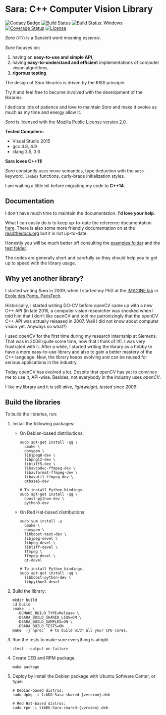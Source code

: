 Sara: C++ Computer Vision Library
=================================

[![Codacy Badge](https://api.codacy.com/project/badge/Grade/5980a04834a04289a35752401d502728)](https://www.codacy.com/app/davidok8/sara?utm_source=github.com&utm_medium=referral&utm_content=DO-CV/sara&utm_campaign=badger)
[![Build Status](https://travis-ci.org/DO-CV/sara.svg?branch=master)](https://travis-ci.org/DO-CV/sara)
<a href="https://ci.appveyor.com/project/do-cv/sara"><img src="https://ci.appveyor.com/api/projects/status/github/do-cv/sara?branch=master&svg=true" alt="Build Status: Windows" /></a>
[![Coverage Status](https://coveralls.io/repos/DO-CV/sara/badge.svg?branch=master)](https://coveralls.io/r/DO-CV/sara?branch=master)
[![License](https://img.shields.io/badge/license-MPL2-blue.svg)](LICENSE)

*Sara* (सार) is a Sanskrit word meaning *essence*.

*Sara* focuses on:

1. having an **easy-to-use and simple API**,
2. having **easy-to-understand and efficient** implementations of computer vision
   algorithms,
3. **rigorous testing**.

The design of *Sara* libraries is driven by the KISS principle.

Try it and feel free to become involved with the development of the libraries.

I dedicate lots of patience and love to maintain *Sara* and make it evolve as
much as my time and energy allow it.

*Sara* is licensed with the [Mozilla Public License version
2.0](https://github.com/DO-CV/DO-CV/raw/master/COPYING.MPL2).


**Tested Compilers:**
- Visual Studio 2015
- gcc 4.8, 4.9
- clang 3.5, 3.6

**Sara loves C++11!**

*Sara* constantly uses move semantics, type deduction with the `auto` keyword,
`lambda` functions, curly-brace initialization styles.

I am waiting a little bit before migrating my code to **C++14**.


Documentation
-------------

I don't have much time to maintain the documentation. **I'd love your help**.

What I can easily do is to keep up-to-date the reference documentation
[here](http://do-cv.github.io/sara/). There is also some more friendly
documentation on at the [readthedocs.org](https://readthedocs.org/) but it is
not up-to-date.

Honestly you will be much better off consulting the [examples
folder](https://github.com/DO-CV/sara/tree/master/cpp/examples) and the [test
folder](https://github.com/DO-CV/sara/tree/master/cpp/test).

The codes are generally short and carefully so they should help you to get up to
speed with the library usage.


Why yet another library?
------------------------

I started writing *Sara* in 2009, when I started my PhD at the [IMAGINE
lab](http://imagine.enpc.fr/) in [Ecole des Ponts,
ParisTech](http://www.enpc.fr).

Historically, I started writing DO-CV before openCV came up with a new C++ API
(In late 2015, a computer vision researcher was shocked when I told him that I
don't like openCV and told me patronizingly that the openCV C++ API was actually
released in 2007. Well I did not know about computer vision yet. Anyways so
what?)

I used openCV for the first time during my research internship at Siemens. That
was in 2008 (quite some time, now that I think of it!). I was very frustrated
with it. After a while, I started writing the library as a hobby to have a more
easy-to-use library and also to gain a better mastery of the C++ language. Now,
the library keeps evolving and can be reused for serious applications in the
industry.

Today openCV has evolved a lot. Despite that openCV has yet to convince me to
use it, API-wise. Besides, not everybody in the industry uses *openCV*.

I like my library and it is still *alive*, *lightweight*, *tested* since 2009!


Build the libraries
-------------------

To build the libraries, run:

1. Install the following packages:

   - On Debian-based distributions:
     ```
     sudo apt-get install -qq \
       cmake \
       doxygen \
       libjpeg8-dev \
       libpng12-dev \
       libtiff5-dev \
       libavcodec-ffmpeg-dev \
       libavformat-ffmpeg-dev \
       libavutil-ffmpeg-dev \
       qtbase5-dev

     # To install Python bindings.
     sudo apt-get install -qq \
       boost-python-dev \
       python3-dev
     ```

   - On Red Hat-based distributions:
     ```
     sudo yum install -y
       cmake \
       doxygen \
       libboost-test-dev \
       libjpeg-devel \
       libpng-devel \
       libtiff-devel \
       ffmpeg \
       ffmpeg-devel \
       qt-devel

     # To install Python bindings.
     sudo apt-get install -qq \
       libboost-python-dev \
       libpython3-devel
     ```

2. Build the library:

   ```
   mkdir build
   cd build
   cmake .. \
     -DCMAKE_BUILD_TYPE=Release \
     -DSARA_BUILD_SHARED_LIBS=ON \
     -DSARA_BUILD_SAMPLES=ON \
     -DSARA_BUILD_TESTS=ON
   make  -j`nproc`  # to build with all your CPU cores.
   ```

3. Run the tests to make sure everything is alright.

   ```
   ctest --output-on-failure
   ```

4. Create DEB and RPM package.

   ```
   make package
   ```

5. Deploy by install the Debian package with Ubuntu Software Center, or type:

   ```
   # Debian-based distros:
   sudo dpkg -i libDO-Sara-shared-{version}.deb

   # Red Hat-based distros:
   sudo rpm -i libDO-Sara-shared-{version}.deb
   ```
